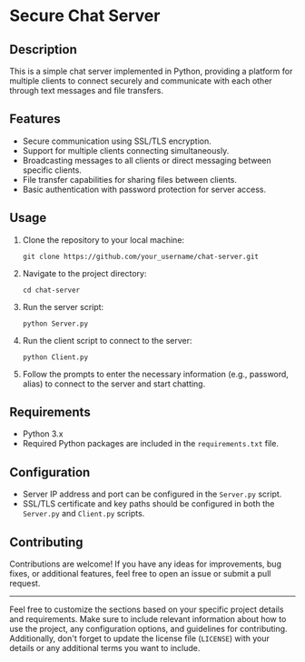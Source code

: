 
# Secure Chat Server

## Description
This is a simple chat server implemented in Python, providing a platform for multiple clients to connect securely and communicate with each other through text messages and file transfers.

## Features
- Secure communication using SSL/TLS encryption.
- Support for multiple clients connecting simultaneously.
- Broadcasting messages to all clients or direct messaging between specific clients.
- File transfer capabilities for sharing files between clients.
- Basic authentication with password protection for server access.

## Usage
1. Clone the repository to your local machine:
   ```
   git clone https://github.com/your_username/chat-server.git
   ```
2. Navigate to the project directory:
   ```
   cd chat-server
   ```
3. Run the server script:
   ```
   python Server.py
   ```
4. Run the client script to connect to the server:
   ```
   python Client.py
   ```
5. Follow the prompts to enter the necessary information (e.g., password, alias) to connect to the server and start chatting.

## Requirements
- Python 3.x
- Required Python packages are included in the `requirements.txt` file.

## Configuration
- Server IP address and port can be configured in the `Server.py` script.
- SSL/TLS certificate and key paths should be configured in both the `Server.py` and `Client.py` scripts.

## Contributing
Contributions are welcome! If you have any ideas for improvements, bug fixes, or additional features, feel free to open an issue or submit a pull request.


---

Feel free to customize the sections based on your specific project details and requirements. Make sure to include relevant information about how to use the project, any configuration options, and guidelines for contributing. Additionally, don't forget to update the license file (`LICENSE`) with your details or any additional terms you want to include.
